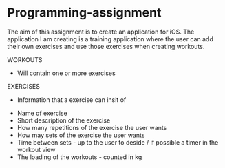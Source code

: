 # Programming-assignment

The aim of this assignment is to create an application for iOS.
The application I am creating is a training application where the user can add their own exercises and use those exercises when creating workouts.

WORKOUTS
- Will contain one or more exercises


EXERCISES
- Information that a exercise can insit of
* Name of exercise
* Short description of the exercise
* How many repetitions of the exercise the user wants
* How may sets of the exercise the user wants
* Time between sets - up to the user to deside / if possible a timer in the workout view
* The loading of the workouts - counted in kg
